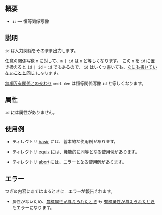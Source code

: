 
概要
------------------------------------------------------------------

* `id` — 恒等関係写像

説明
------------------------------------------------------------------

`id` は入力関係をそのまま出力します。

任意の関係写像 `m` に対して、`m | id` は `m` と等しくなります。
この `m` を `id` に置き換えると `id | id` = `id` でもあるので、
`id` はいくつ書いても、[なにも書いていないことと同じ] になります。

[無項万有関係との交わり] `meet dee` は恒等関係写像 `id` と等しくなります。

[なにも書いていないことと同じ]:  basic/README.md#id-basick
[無項万有関係との交わり]:        equiv/README.md#id-equiv-meetk

属性
------------------------------------------------------------------

`id` には属性がありません。

使用例
------------------------------------------------------------------

* ディレクトリ [basic](basic) には、基本的な使用例があります。

* ディレクトリ [equiv](equiv) には、機能的に同等となる使用例があります。

* ディレクトリ [abort](abort) には、エラーとなる使用例があります。

エラー
------------------------------------------------------------------

つぎの内容にあてはまるときに、エラーが報告されます。

* 属性がないため、[無標属性が与えられたとき] も
  [有標属性が与えられたとき] もエラーになります。

[無標属性が与えられたとき]:      abort/README.md#id-abort-pos-attrk
[有標属性が与えられたとき]:      abort/README.md#id-abort-named-attrk

